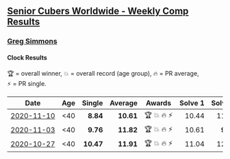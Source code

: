 <style>table {white-space: nowrap;}</style>

## [Senior Cubers Worldwide - Weekly Comp Results](/scw-comp/results/)
### [Greg Simmons](README.md)
#### Clock Results

<span style="white-space: nowrap;">🏆 = overall winner</span>, <span style="white-space: nowrap;">💥 = overall record (age group)</span>, <span style="white-space: nowrap;">🔥 = PR average</span>, <span style="white-space: nowrap;">⚡ = PR single</span>.

| Date | Age | Single | Average | Awards | Solve 1 | Solve 2 | Solve 3 | Solve 4 | Solve 5 | Video |
| :--: | :--: | --: | --: | :--: | --: | --: | --: | --: | --: | :-- |
| [2020-11-10](../../results/2020-11-10/clock.md) | <40 | **8.84** | **10.61** | 🏆 💥 🔥 ⚡ | 10.44 | 11.19 | 10.51 | **8.84** | 10.89 | [Desktop](https://www.facebook.com/events/758374458225984/permalink/764002360996527) / [Mobile](https://m.facebook.com/events/758374458225984?view=permalink&id=764002360996527) |
| [2020-11-03](../../results/2020-11-03/clock.md) | <40 | **9.76** | **11.82** | 🏆 💥 🔥 ⚡ | 10.61 | **9.76** | 20.11 | 11.80 | 13.04 | [Desktop](https://www.facebook.com/events/406412140373592/permalink/411856186495854) / [Mobile](https://m.facebook.com/events/406412140373592?view=permalink&id=411856186495854) |
| [2020-10-27](../../results/2020-10-27/clock.md) | <40 | **10.47** | **11.91** | 🏆 💥 🔥 ⚡ | 11.04 | 12.73 | 14.64 | **10.47** | 11.96 | [Desktop](https://www.facebook.com/events/3728096903891317/permalink/3748011838566490) / [Mobile](https://m.facebook.com/events/3728096903891317?view=permalink&id=3748011838566490) |


<!-- Global site tag (gtag.js) - Google Analytics -->
<script async src="https://www.googletagmanager.com/gtag/js?id=UA-86348435-3"></script>
<script>window.dataLayer = window.dataLayer || []; function gtag() {dataLayer.push(arguments);} gtag('js', new Date()); gtag('config', 'UA-86348435-3');</script>
